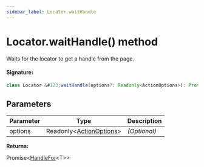 ```yaml
---
sidebar_label: Locator.waitHandle
---
```


# Locator.waitHandle() method

Waits for the locator to get a handle from the page.

#### Signature:

```typescript
class Locator &#123;waitHandle(options?: Readonly<ActionOptions>): Promise<HandleFor<T>>;&#125;
```

## Parameters

| Parameter | Type                                                          | Description  |
| --------- | ------------------------------------------------------------- | ------------ |
| options   | Readonly&lt;[ActionOptions](./puppeteer.actionoptions.md)&gt; | _(Optional)_ |

**Returns:**

Promise&lt;[HandleFor](./puppeteer.handlefor.md)&lt;T&gt;&gt;
